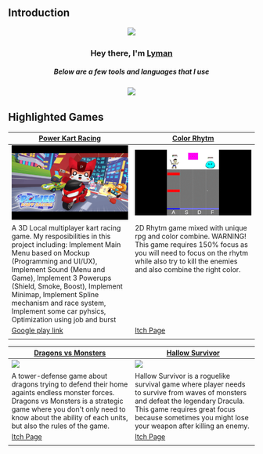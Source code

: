 ## Introduction
<p align="center">
<img src="https://readme-typing-svg.demolab.com/?lines=Aspiring%20game%20programmer%20and%20designer;3+%2B%20years%20of%20coding%20experience&font=Fira%20Code&center=true&width=700&height=45&color=fff53a&vCenter=true&pause=1000&size=25" /></a>
</p>
</p>
  
<h3 align="center">Hey there, I'm <a href="https://github.com/joshuamanly">Lyman</a></
h3>
<h5 align="center">Below are a few tools and languages that I use</h5>
<p align="center"> <a href="https://github.com/joshuamanly"><img src="https://skillicons.dev/icons?i=unity,cs,c,js"> </a> </p>

## Highlighted Games 
<table width="100%">
  <thead>
    <tr>
      <th width="50%"><a href="https://play.google.com/store/apps/details?id=com.hit.powerkartracing&hl=en_US">Power Kart Racing </a></th>
      <th width="50%"><a href="https://lymangames.itch.io/color-rhytm"">Color Rhytm </a>
</th>
    </tr>
  </thead>
  <tbody>
    <tr>
      <td><img src="https://github.com/joshuamanly/joshuamanly/blob/main/Power%20Kart%20Racing%201000%20x%20500.png"/></td>
      <td><img src="https://github.com/joshuamanly/joshuamanly/blob/main/color%20rhythm.gif"/></td>
    </tr>
    <tr>
      <td valign="text-top">A 3D Local multiplayer kart racing game.  My resposibilities in this project including: Implement Main Menu based on Mockup (Programming and UI/UX), Implement Sound (Menu and Game), Implement 3 Powerups (Shield, Smoke, Boost), Implement Minimap, Implement Spline mechanism and race system, Implement some car pyhsics, Optimization using job and burst</td>
      <td valign="text-top"">2D Rhytm game mixed with unique rpg and color combine. WARNING! This game requires 150% focus as you will need to focus on the rhytm while also try to kill the enemies and also combine the right color. <div></div></td>
    </tr>
    <tr>
      <td><a href="https://play.google.com/store/apps/details?id=com.hit.powerkartracing&hl=en_US">Google play link</td>
      <td><a href="https://lymangames.itch.io/color-rhytm">Itch Page</td>
    </tr>
    <tr>
      <td></td>
      <td></td>
    </tr>
  </tbody>
</table>
<table width="100%">
  <thead>
    <tr>
      <th width="50%"><a href="https://lymangames.itch.io/dragons-vs-monsters">Dragons vs Monsters </a></th>
      <th width="50%"><a href="https://lymangames.itch.io/hallow-survivor">Hallow Survivor </a>
</th>
    </tr>
  </thead>
  <tbody>
    <tr>
      <td><img src="https://github.com/joshuamanly/joshuamanly/blob/main/DVM%20rev.gif"/></td>
      <td><img src="https://github.com/joshuamanly/joshuamanly/blob/main/hallow%20400x225.gif"/></td>
    </tr>
    <tr>
      <td valign="text-top">A tower-defense game about dragons trying to defend their home againts endless monster forces. Dragons vs Monsters is a strategic game where you don't only need to know about the ability of each units, but also the rules of the game.</td>
      <td valign="text-top"">Hallow Survivor is a roguelike survival game where player needs to survive from waves of monsters and defeat the legendary Dracula. This game requires great focus because sometimes you might lose your weapon after killing an enemy.<div></div></td>
    </tr>
    <tr>
      <td><a href="https://lymangames.itch.io/dragons-vs-monsters">Itch Page</td>
      <td><a href="https://lymangames.itch.io/hallow-survivor">Itch Page</td>
    </tr>
    <tr>
      <td></td>
      <td></td>
    </tr>
  </tbody>
</table>
        




